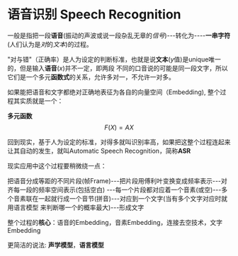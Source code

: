 # 语音识别 Speech Recognition

  一般是指把一段**语音**(振动的声波或说一段杂乱无章的*信号*)---转化为----**一串字符**(人们认为是*对*的*文本*)的过程。
  
  "对与错"（正确率）是人为设定的判断标准，也就是说**文本**($y$值)是unique唯一的，但是输入**语音**($x$)并不一定，即两段
  不同的口音说的可能是同一段文字，所以它们是一个多元**函数式**的关系，允许多对一，不允许一对多。
  
  如果能把语音和文字都绝对正确地表征为各自的向量空间（Embedding), 整个过程其实质就是一个：
  
  **多元函数** $$F(X)=AX$$
  
  回到现实，基于人为设定的标准，对得多就叫识别率高，如果把这整个过程连起来让其自动的发生，就叫Automatic Speech Recognition，简称**ASR**
  
  现实应用中这个过程要稍微绕一点：
  
  把语音分成等距的不同片段(帧Frame)---把片段用傅利叶变换变成频率表示---对齐每一段的频率空间表示(包括空白)
  ---每一个片段都对应着一个音素(或空)---多个音素联在一起就行成一个音节(拼音)---对应到一个文字(当有多个文字对应时就用语言模型
  来判断哪一个的概率最大)---形成文字
  
  整个过程的**核心**：语音的Embedding，音素Embedding，连接去空技术，文字Embedding
  
  更简洁的说法: **声学模型**，**语言模型**
